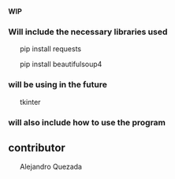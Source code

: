<strong>WIP</strong>

<h3>Will include the necessary libraries used</h3>
<ul>pip install requests</ul>
<ul>pip install beautifulsoup4</ul>

<h3>will be using in the future</h3>
<ul>tkinter</ul>

<h3>will also include how to use the program</h3>

<h2>contributor</h2>
<ul>Alejandro Quezada</ul>
